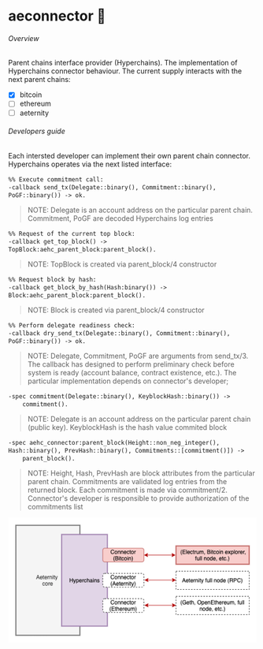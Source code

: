# aeconnector 🔌
###### Overview
Parent chains interface provider (Hyperchains). The implementation of Hyperchains connector behaviour. 
The current supply interacts with the next parent chains:

- [x] bitcoin
- [ ] ethereum
- [ ] aeternity

###### Developers guide
Each intersted developer can implement their own parent chain connector. Hyperchains operates via the next listed interface:

```
%% Execute commitment call:
-callback send_tx(Delegate::binary(), Commitment::binary(), PoGF::binary()) -> ok.
```
> NOTE: Delegate is an account address on the particular parent chain.
> Commitment, PoGF are decoded Hyperchains log entries

```
%% Request of the current top block:
-callback get_top_block() -> TopBlock:aehc_parent_block:parent_block().
```
> NOTE: TopBlock is created via parent_block/4 constructor

```
%% Request block by hash:
-callback get_block_by_hash(Hash:binary()) -> Block:aehc_parent_block:parent_block().
```
> NOTE: Block is created via parent_block/4 constructor  

```
%% Perform delegate readiness check:
-callback dry_send_tx(Delegate::binary(), Commitment::binary(), PoGF::binary()) -> ok.
```
> NOTE: Delegate, Commitment, PoGF are arguments from send_tx/3.
> The callback has designed to perform preliminary check before system is ready (account balance, contract existence, etc.).
> The particular implementation depends on connector's developer;

```
-spec commitment(Delegate::binary(), KeyblockHash::binary()) ->
    commitment().
```
> NOTE: Delegate is an account address on the particular parent chain (public key).
> KeyblockHash is the hash value commited block

```
-spec aehc_connector:parent_block(Height::non_neg_integer(), Hash::binary(), PrevHash::binary(), Commitments::[commitment()]) ->
    parent_block().
```
> NOTE: Height, Hash, PrevHash are block attributes from the particular parent chain.
> Commitments are validated log entries from the returned block. Each commitment is made via commitment/2.
> Connector's developer is responsible to provide authorization of the commitments list

<p align="center">
  <img src="/doc/src/HyperchainsConnectorsComponent.png">
</p>
